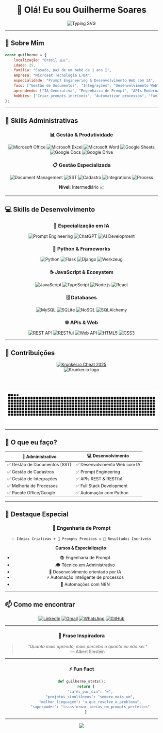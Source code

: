 <div align="center">

# 👋 Olá! Eu sou Guilherme Soares

<img src="https://readme-typing-svg.herokuapp.com?font=Fira+Code&size=32&duration=2800&pause=2000&color=6C63FF&center=true&vCenter=true&width=940&lines=Bem-vindo+ao+meu+perfil!+%F0%9F%91%8B;Especialista+em+Prompt+Engineering+%F0%9F%A4%96;Desenvolvedor+Web+com+IA+%F0%9F%92%BB;Gest%C3%A3o+de+Documentos+%7C+Integra%C3%A7%C3%B5es+%F0%9F%93%8A" alt="Typing SVG" />

</div>

---

## 🚀 Sobre Mim

```javascript
const guilherme = {
    localização: "Brasil 🇧🇷",
    idade: 25,
    família: "Casado, pai de um bebê de 1 ano 👶",
    empresa: "Microset Tecnologia LTDA",
    especialidade: "Prompt Engineering & Desenvolvimento Web com IA",
    foco: ["Gestão de Documentos", "Integrações", "Desenvolvimento Web", "Automação com IA"],
    aprendendo: ["IA Generativa", "Engenharia de Prompt", "APIs Modernas"],
    hobbies: ["Criar prompts incríveis", "Automatizar processos", "Família"]
};
```

---

## 💼 Skills Administrativas

<div align="center">

### 📊 Gestão & Produtividade

![Microsoft Office](https://img.shields.io/badge/Microsoft_Office-D83B01?style=for-the-badge&logo=microsoft-office&logoColor=white)
![Microsoft Excel](https://img.shields.io/badge/Microsoft_Excel-217346?style=for-the-badge&logo=microsoft-excel&logoColor=white)
![Microsoft Word](https://img.shields.io/badge/Microsoft_Word-2B579A?style=for-the-badge&logo=microsoft-word&logoColor=white)
![Google Sheets](https://img.shields.io/badge/Google_Sheets-34A853?style=for-the-badge&logo=google-sheets&logoColor=white)
![Google Docs](https://img.shields.io/badge/Google_Docs-4285F4?style=for-the-badge&logo=google-docs&logoColor=white)
![Google Drive](https://img.shields.io/badge/Google_Drive-4285F4?style=for-the-badge&logo=google-drive&logoColor=white)

### 📋 Gestão Especializada

![Document Management](https://img.shields.io/badge/Gestão_de_Documentos-FF6B6B?style=for-the-badge&logo=files&logoColor=white)
![SST](https://img.shields.io/badge/SST-4ECDC4?style=for-the-badge&logo=shield&logoColor=white)
![Cadastro](https://img.shields.io/badge/Gestão_de_Cadastros-95E1D3?style=for-the-badge&logo=database&logoColor=white)
![Integrations](https://img.shields.io/badge/Gestão_de_Integrações-F38181?style=for-the-badge&logo=integration&logoColor=white)
![Process](https://img.shields.io/badge/Melhoria_de_Processos-AA96DA?style=for-the-badge&logo=process&logoColor=white)

**Nível:** Intermediário 📈

</div>

---

## 💻 Skills de Desenvolvimento

<div align="center">

### 🤖 Especialização em IA

![Prompt Engineering](https://img.shields.io/badge/🌟_Prompt_Engineering-FF6F61?style=for-the-badge&logoColor=white)
![ChatGPT](https://img.shields.io/badge/ChatGPT-74aa9c?style=for-the-badge&logo=openai&logoColor=white)
![AI Development](https://img.shields.io/badge/Desenvolvimento_com_IA-6C63FF?style=for-the-badge&logo=robot&logoColor=white)

### 🐍 Python & Frameworks

![Python](https://img.shields.io/badge/Python-3776AB?style=for-the-badge&logo=python&logoColor=white)
![Flask](https://img.shields.io/badge/Flask-000000?style=for-the-badge&logo=flask&logoColor=white)
![Django](https://img.shields.io/badge/Django-092E20?style=for-the-badge&logo=django&logoColor=white)
![Werkzeug](https://img.shields.io/badge/Werkzeug-FF6B6B?style=for-the-badge&logo=python&logoColor=white)

### ☕ JavaScript & Ecosystem

![JavaScript](https://img.shields.io/badge/JavaScript-F7DF1E?style=for-the-badge&logo=javascript&logoColor=black)
![TypeScript](https://img.shields.io/badge/TypeScript-007ACC?style=for-the-badge&logo=typescript&logoColor=white)
![Node.js](https://img.shields.io/badge/Node.js-43853D?style=for-the-badge&logo=node.js&logoColor=white)
![React](https://img.shields.io/badge/React-20232A?style=for-the-badge&logo=react&logoColor=61DAFB)

### 🗄️ Databases

![MySQL](https://img.shields.io/badge/MySQL-4479A1?style=for-the-badge&logo=mysql&logoColor=white)
![SQLite](https://img.shields.io/badge/SQLite-07405E?style=for-the-badge&logo=sqlite&logoColor=white)
![NoSQL](https://img.shields.io/badge/NoSQL-4DB33D?style=for-the-badge&logo=mongodb&logoColor=white)
![SQLAlchemy](https://img.shields.io/badge/SQLAlchemy-D71F00?style=for-the-badge&logo=sqlalchemy&logoColor=white)

### 🌐 APIs & Web

![REST API](https://img.shields.io/badge/REST_API-FF6C37?style=for-the-badge&logo=rest&logoColor=white)
![RESTful](https://img.shields.io/badge/RESTful-009688?style=for-the-badge&logo=api&logoColor=white)
![Web API](https://img.shields.io/badge/Web_API-5C2D91?style=for-the-badge&logo=web&logoColor=white)
![HTML5](https://img.shields.io/badge/HTML5-E34F26?style=for-the-badge&logo=html5&logoColor=white)
![CSS3](https://img.shields.io/badge/CSS3-1572B6?style=for-the-badge&logo=css3&logoColor=white)

</div>

---

## 🐍 Contribuições

<div align="center">

<!-- Badge e logo do projeto em destaque -->
[![Krunker.io Cheat 2025](https://img.shields.io/badge/GitHub-Krunker.io%20Cheat%202025-6C63FF?style=for-the-badge&logo=github&logoColor=white)](https://github.com/guisoaresx/krunkerio-cheat-2025)
<br>
<img src="https://static.wikia.nocookie.net/krunkerio/images/8/88/Logo_hires.png/revision/latest?cb=20201112150523" alt="Krunker.io logo" width="110"/>

<br><br>

![Snake animation](https://raw.githubusercontent.com/guisoaresx/guisoaresx/output/github-contribution-grid-snake.svg)

</div>

---

## 🎯 O que eu faço?

<div align="center">

| 🔧 Administrativo | 💻 Desenvolvimento |
|-------------------|-------------------|
| ✅ Gestão de Documentos (SST) | ✅ Desenvolvimento Web com IA |
| ✅ Gestão de Cadastros | ✅ Prompt Engineering |
| ✅ Gestão de Integrações | ✅ APIs REST & RESTful |
| ✅ Melhoria de Processos | ✅ Full Stack Development |
| ✅ Pacote Office/Google | ✅ Automação com Python |

</div>

---

## 🌟 Destaque Especial

<div align="center">

### 🤖 Engenharia de Prompt

```
💡 Ideias Criativas + 🎯 Prompts Precisos = 🚀 Resultados Incríveis
```

**Cursos & Especialização:**
- 📚 Engenharia de Prompt
- 🎓 Técnico em Administrativo
- 🧠 Desenvolvimento orientado por IA
- ⚡ Automação inteligente de processos
- 🔄 Automações com N8N

</div>

---

## 📫 Como me encontrar

<div align="center">

[![LinkedIn](https://img.shields.io/badge/LinkedIn-0077B5?style=for-the-badge&logo=linkedin&logoColor=white)](https://www.linkedin.com/in/-guilherme-soares-/)
[![Gmail](https://img.shields.io/badge/Gmail-D14836?style=for-the-badge&logo=gmail&logoColor=white)](mailto:guilhermeedsonsoares@gmail.com)
[![WhatsApp](https://img.shields.io/badge/WhatsApp-25D366?style=for-the-badge&logo=whatsapp&logoColor=white)](https://wa.me/5516991079163)
[![GitHub](https://img.shields.io/badge/GitHub-100000?style=for-the-badge&logo=github&logoColor=white)](https://github.com/guisoaresx)

</div>

---

<div align="center">

### 💭 Frase Inspiradora

> *"Quanto mais aprendo, mais percebo o quanto eu não sei."*  
> — Albert Einstein

---

### ⚡ Fun Fact

```python
def guilherme_stats():
    return {
        "cafés_por_dia": "∞",
        "projetos_simultâneos": "sempre_mais_um",
        "melhor_linguagem": "a_que_resolve_o_problema",
        "superpoder": "transformar_ideias_em_prompts_perfeitos"
    }
```

---

<img src="https://capsule-render.vercel.app/api?type=waving&color=gradient&height=100&section=footer"/>

</div>
